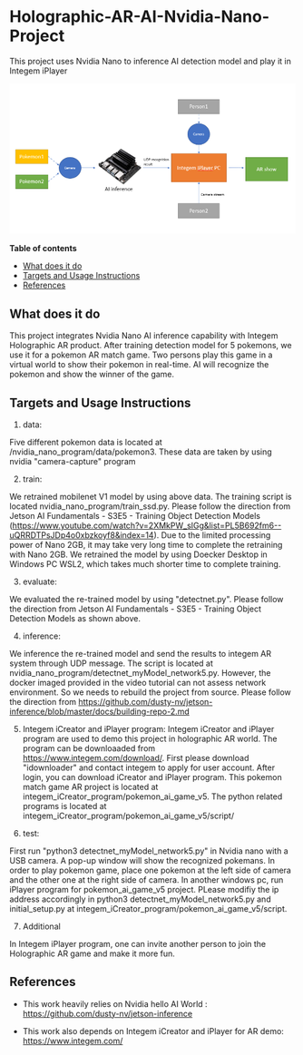 # Holographic-AR-AI-Nvidia-Nano-Project
This project uses Nvidia Nano to inference AI detection model and play it in Integem iPlayer

![architecture](demo_diagram.png)

**Table of contents**
- [What does it do](#what-does-it-do)
- [Targets and Usage Instructions](#targets)
- [References](#references)

## What does it do

This project integrates Nvidia Nano AI inference capability with Integem Holographic AR product. After training detection model for 5 pokemons, we use it for a pokemon AR match game. Two persons play this game in a virtual world to show their pokemon in real-time. AI will recognize the pokemon and show the winner of the game.

## Targets and Usage Instructions

1. data:

  Five different pokemon data is located at /nvidia_nano_program/data/pokemon3. These data are taken by using nvidia "camera-capture" program 
  
2. train:

  We retrained mobilenet V1 model by using above data. The training script is located nvidia_nano_program/train_ssd.py. Please follow the direction from Jetson AI Fundamentals - S3E5 - Training Object Detection Models (https://www.youtube.com/watch?v=2XMkPW_sIGg&list=PL5B692fm6--uQRRDTPsJDp4o0xbzkoyf8&index=14). Due to the limited processing power of Nano 2GB, it may take very long time to complete the retraining with Nano 2GB. We retrained the model by using Doecker Desktop in Windows PC WSL2, which takes much shorter time to complete training.
  
3. evaluate:

  We evaluated the re-trained model by using "detectnet.py". Please follow the direction from Jetson AI Fundamentals - S3E5 - Training Object Detection Models as shown above.
  
4. inference:

  We inference the re-trained model and send the results to integem AR system through UDP message. The script is located at nvidia_nano_program/detectnet_myModel_network5.py. However, the docker imaged provided in the video tutorial can not assess network environment. So we needs to rebuild the project from source. Please follow the direction from https://github.com/dusty-nv/jetson-inference/blob/master/docs/building-repo-2.md

5. Integem iCreator and iPlayer program:
   Integem iCreator and iPlayer program are used to demo this project in holographic AR world. The program can be downloaaded from https://www.integem.com/download/. First please download "idownloader" and contact integem to apply for user account. After login, you can download iCreator and iPlayer program.
   This pokemon match game AR project is located at integem_iCreator_program/pokemon_ai_game_v5. The python related programs is located at integem_iCreator_program/pokemon_ai_game_v5/script/

6. test:

  First run "python3 detectnet_myModel_network5.py" in Nvidia nano with a USB camera. A pop-up window will show the recognized pokemans. In order to play pokemon game, place one pokemon at the left side of camera and the other one at the right side of camera. In another windows pc, run iPlayer program for pokemon_ai_game_v5 project. PLease modifiy the ip address accordingly in python3 detectnet_myModel_network5.py and initial_setup.py at integem_iCreator_program/pokemon_ai_game_v5/script.
  
7. Additional

  In Integem iPlayer program, one can invite another person to join the Holographic AR game and make it more fun. 
  

## References

- This work heavily relies on Nvidia hello AI World : https://github.com/dusty-nv/jetson-inference

- This work also depends on Integem iCreator and iPlayer for AR demo: https://www.integem.com/

